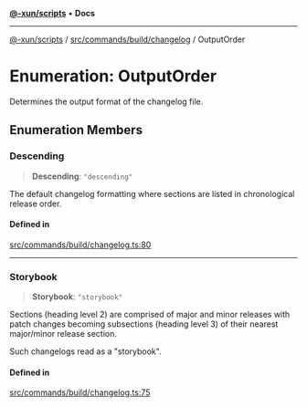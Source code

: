[**@-xun/scripts**](../../../../../README.md) • **Docs**

***

[@-xun/scripts](../../../../../README.md) / [src/commands/build/changelog](../README.md) / OutputOrder

# Enumeration: OutputOrder

Determines the output format of the changelog file.

## Enumeration Members

### Descending

> **Descending**: `"descending"`

The default changelog formatting where sections are listed in chronological
release order.

#### Defined in

[src/commands/build/changelog.ts:80](https://github.com/Xunnamius/xscripts/blob/dc527d1504edcd9b99add252bcfe23abb9ef9d78/src/commands/build/changelog.ts#L80)

***

### Storybook

> **Storybook**: `"storybook"`

Sections (heading level 2) are comprised of major and minor releases with
patch changes becoming subsections (heading level 3) of their nearest
major/minor release section.

Such changelogs read as a "storybook".

#### Defined in

[src/commands/build/changelog.ts:75](https://github.com/Xunnamius/xscripts/blob/dc527d1504edcd9b99add252bcfe23abb9ef9d78/src/commands/build/changelog.ts#L75)
